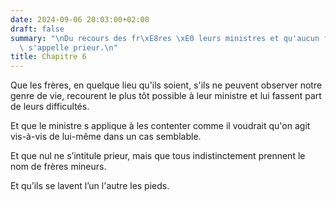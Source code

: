 ```yaml
---
date: 2024-09-06 20:03:00+02:00
draft: false
summary: "\nDu recours des fr\xE8res \xE0 leurs ministres et qu'aucun fr\xE8re ne\
  \ s'appelle prieur.\n"
title: Chapitre 6
---
```





Que les frères, en quelque lieu qu'ils soient, s'ils ne peuvent observer notre genre de vie, recourent le plus tôt possible à leur ministre et lui fassent part de leurs difficultés.

Et que le ministre s applique à les contenter comme il voudrait qu'on agit vis-à-vis de lui-même dans un cas semblable. 

Et que nul ne s’intitule prieur, mais que tous indistinctement prennent le nom de frères mineurs. 

Et qu’ils se lavent l’un l'autre les pieds.
